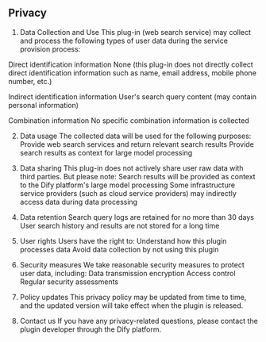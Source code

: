 ## Privacy

1. Data Collection and Use
   This plug-in (web search service) may collect and process the following types of user data during the service provision process:

Direct identification information
None (this plug-in does not directly collect direct identification information such as name, email address, mobile phone number, etc.)

Indirect identification information
User's search query content (may contain personal information)

Combination information
No specific combination information is collected

2. Data usage
   The collected data will be used for the following purposes:
   Provide web search services and return relevant search results
   Provide search results as context for large model processing

3. Data sharing
   This plug-in does not actively share user raw data with third parties.
   But please note:
   Search results will be provided as context to the Dify platform's large model processing
   Some infrastructure service providers (such as cloud service providers) may indirectly access data during data processing

4. Data retention
   Search query logs are retained for no more than 30 days
   User search history and results are not stored for a long time

5. User rights
   Users have the right to:
   Understand how this plugin processes data
   Avoid data collection by not using this plugin

6. Security measures
   We take reasonable security measures to protect user data, including:
   Data transmission encryption
   Access control
   Regular security assessments

7. Policy updates
   This privacy policy may be updated from time to time, and the updated version will take effect when the plugin is released.

8. Contact us
   If you have any privacy-related questions, please contact the plugin developer through the Dify platform.
